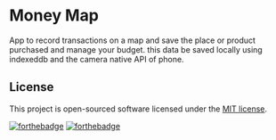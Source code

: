 # Money Map

App to record transactions on a map and save the place or product purchased and manage your budget. this data be saved locally using indexeddb and the camera native API of phone. 

## License

This project is open-sourced software licensed under the [MIT license](http://opensource.org/licenses/MIT).

[![forthebadge](http://forthebadge.com/images/badges/built-with-love.svg)](http://forthebadge.com)
[![forthebadge](http://forthebadge.com/images/badges/built-by-developers.svg)](http://forthebadge.com)
